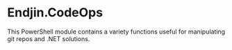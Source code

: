 # Endjin.CodeOps

This PowerShell module contains a variety functions useful for manipulating git repos and .NET solutions.
